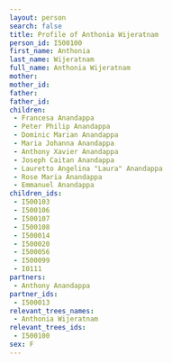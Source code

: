 ```yaml
---
layout: person
search: false
title: Profile of Anthonia Wijeratnam
person_id: I500100
first_name: Anthonia
last_name: Wijeratnam
full_name: Anthonia Wijeratnam
mother: 
mother_id: 
father: 
father_id: 
children:
 - Francesa Anandappa
 - Peter Philip Anandappa
 - Dominic Marian Anandappa
 - Maria Johanna Anandappa
 - Anthony Xavier Anandappa
 - Joseph Caitan Anandappa
 - Lauretto Angelina "Laura" Anandappa
 - Rose Maria Anandappa
 - Emmanuel Anandappa
children_ids:
 - I500103
 - I500106
 - I500107
 - I500108
 - I500014
 - I500020
 - I500056
 - I500099
 - I0111
partners:
 - Anthony Anandappa
partner_ids:
 - I500013
relevant_trees_names:
 - Anthonia Wijeratnam
relevant_trees_ids:
 - I500100
sex: F
---
```


